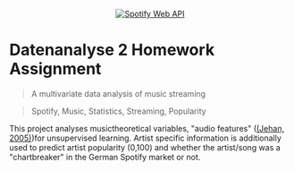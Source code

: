 <p align = "center">

<a href="https://developer.spotify.com/documentation/web-api/reference/tracks/get-audio-features/">
	<img src="https://developer.spotify.com/assets/branding-guidelines/logo@2x.png" title="Spotify Web API">
</a>
</p>

# Datenanalyse 2 Homework Assignment
> A multivariate data analysis of music streaming

> Spotify, Music, Statistics, Streaming, Popularity

This project analyses musictheoretical variables, "audio features" (<a href = "http://web.media.mit.edu/~tristan/phd/dissertation/index.html" target="_blank">(Jehan, 2005)</a>)for unsupervised learning. Artist specific information is additionally used to predict artist popularity (0,100) and whether the artist/song was a "chartbreaker" in the German Spotify market or not.